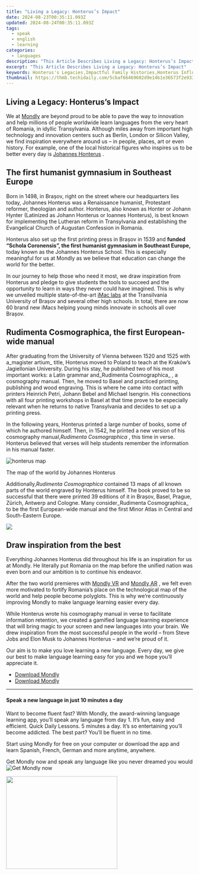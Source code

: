 ```yaml
---
title: "Living a Legacy: Honterus’s Impact"
date: 2024-08-23T00:35:11.093Z
updated: 2024-08-24T00:35:11.093Z
tags:
  - speak
  - english
  - learning
categories:
  - languages
description: "This Article Describes Living a Legacy: Honterus’s Impact"
excerpt: "This Article Describes Living a Legacy: Honterus’s Impact"
keywords: Honterus's Legacies,Impactful Family Histories,Honterus Influence,Heritage Preservation Stories,Cultural Legacies Explored,Honterus's Enduring Impact,Living Legacies
thumbnail: https://thmb.techidaily.com/5cbaf66469602d9e14b1e36573f2e9339160b8c34b23ecf9268274ee16a01385.jpg
---
```


## Living a Legacy: Honterus’s Impact

 We at [Mondly](https://app.adjust.io/5ixfg4k?campaign=blog-post-id-5187&fallback=https%3A%2F%2Fapp.mondly.com?avangate%5Fsrc=blog-post-id-5187&redirect%5Fandroid=https%3A%2F%2Fplay.google.com%2Fstore%2Fapps%2Fdetails%3Fid%3Dcom.atistudios.mondly.languages&redirect%5Fios=https%3A%2F%2Fitunes.apple.com%2Fapp%2Fid987873536&redirect%5Fmacos=https%3A%2F%2Fapp.mondly.com?avangate%5Fsrc=blog-post-id-5187) are beyond proud to be able to pave the way to innovation and help millions of people worldwide learn languages from the very heart of Romania, in idyllic Transylvania. Although miles away from important high technology and innovation centers such as Berlin, London or Silicon Valley, we find inspiration everywhere around us – in people, places, art or even history. For example, one of the local historical figures who inspires us to be better every day is [Johannes Honterus](https://en.wikipedia.org/wiki/Johannes%5FHonter) .

## The first humanist gymnasium in Southeast Europe

 Born in 1498, in Brașov, right on the street where our headquarters lies today, Johannes Honterus was a Renaissance humanist, Protestant reformer, theologian and author. Honterus, also known as Honter or Johann Hynter (Latinized as Johann Honterus or Ioannes Honterus), is best known for implementing the Lutheran reform in Transylvania and establishing the Evangelical Church of Augustan Confession in Romania.

 Honterus also set up the first printing press in Brașov in 1539 and **funded “Schola Coronensis”, the first humanist gymnasium in Southeast Europe,** today known as the Johannes Honterus School. This is especially meaningful for us at Mondly as we believe that education can change the world for the better.

 In our journey to help those who need it most, we draw inspiration from Honterus and pledge to give students the tools to succeed and the opportunity to learn in ways they never could have imagined. This is why we unveiled multiple state-of-the-art [iMac labs](https://shop.mondly.com/affiliate.php?ACCOUNT=ATISTUDI&AFFILIATE=108875&PATH=https://www.mondly.com?AFFILIATE=108875) at the Transilvania University of Brașov and several other high schools. In total, there are now 60 brand new iMacs helping young minds innovate in schools all over Brașov.

## Rudimenta Cosmographica, the first European-wide manual

 After graduating from the University of Vienna between 1520 and 1525 with a_magister artium_ title, Honterus moved to Poland to teach at the Kraków’s Jagiellonian University. During his stay, he published two of his most important works: a Latin grammar and_Rudimenta Cosmographica_ , a cosmography manual. Then, he moved to Basel and practiced printing, publishing and wood engraving. This is where he came into contact with printers Heinrich Petri, Johann Bebel and Michael Isengrin. His connections with all four printing workshops in Basel at that time prove to be especially relevant when he returns to native Transylvania and decides to set up a printing press.

 In the following years, Honterus printed a large number of books, some of which he authored himself. Then, in 1542, he printed a new version of his cosmography manual,_Rudimenta Cosmographica_ , this time in verse. Honterus believed that verses will help students remember the information in his manual faster.

![honterus map](https://edge.mondly.com/blog/wp-content/uploads/2020/06/honterus-map-600x467.jpeg "Great Personalities Who Inspire Us: Johannes Honterus 2")

 The map of the world by Johannes Honterus

 Additionally,_Rudimenta Cosmographica_ contained 13 maps of all known parts of the world engraved by Honterus himself. The book proved to be so successful that there were printed 39 editions of it in Brașov, Basel, Prague, Zürich, Antwerp and Cologne. Many consider_Rudimenta Cosmographica_ to be the first European-wide manual and the first Minor Atlas in Central and South-Eastern Europe.

<!-- affiliate ads begin -->
<a href="https://secure.2checkout.com/order/checkout.php?PRODS=19080710&QTY=1&AFFILIATE=108875&CART=1"><img src="https://smart-seo-tool.com/images/SmartSEOAuditorBox.png" border="0"></a>
<!-- affiliate ads end -->
## Draw inspiration from the best

 Everything Johannes Honterus did throughout his life is an inspiration for us at Mondly. He literally put Romania on the map before the unified nation was even born and our ambition is to continue his endeavor.

 After the two world premieres with [Mondly VR](https://shop.mondly.com/affiliate.php?ACCOUNT=ATISTUDI&AFFILIATE=108875&PATH=https://www.mondly.com?AFFILIATE=108875) and [Mondly AR](https://shop.mondly.com/affiliate.php?ACCOUNT=ATISTUDI&AFFILIATE=108875&PATH=https://www.mondly.com?AFFILIATE=108875) , we felt even more motivated to fortify Romania’s place on the technological map of the world and help people become polyglots. This is why we’re continuously improving Mondly to make language learning easier every day.

 While Honterus wrote his cosmography manual in verse to facilitate information retention, we created a gamified language learning experience that will bring magic to your screen and new languages into your brain. We drew inspiration from the most successful people in the world – from Steve Jobs and Elon Musk to Johannes Honterus – and we’re proud of it.

 Our aim is to make you love learning a new language. Every day, we give our best to make language learning easy for you and we hope you’ll appreciate it.

* [Download Mondly](https://www.facebook.com/sharer/sharer.php?u=https%3A%2F%2Fwww.mondly.com%2Fblog%2Fpersonalities-johannes-honterus%2F&t=Great+Personalities+Who+Inspire+Us%3A+Johannes+Honterus "Share on Facebook")
* [Download Mondly](https://shop.mondly.com/affiliate.php?ACCOUNT=ATISTUDI&AFFILIATE=108875&PATH=https://www.mondly.com?AFFILIATE=108875)

---

#### Speak a new language in just 10 minutes a day

 Want to become fluent fast? With Mondly, the award-winning language learning app, you’ll speak any language from day 1\. It’s fun, easy and efficient. Quick Daily Lessons. 5 minutes a day. It’s so entertaining you’ll become addicted. The best part? You’ll be fluent in no time.

 Start using Mondly for free on your computer or download the app and learn Spanish, French, German and more anytime, anywhere.

Get Mondly now and speak any language like you never dreamed you would ![Get Mondly now](https://adjt.mondly.com/5ixfg4k?campaign=blog-post-id-5187&fallback=https%3A%2F%2Fapp.mondly.com%3Futm%5Fmedium%3Dblog%5Fblog-post-id-5187%26utm%5Fsource%3Dblog-post-id-5187&redirect%5Fmacos=https%3A%2F%2Fapp.mondly.com%3Futm%5Fmedium%3Dblog%5Fblog-post-id-5187%26utm%5Fsource%3Dblog-post-id-5187&redirect%5Fandroid=https%3A%2F%2Fplay.google.com%2Fstore%2Fapps%2Fdetails%3Fid%3Dcom.atistudios.mondly.languages%3Futm%5Fmedium%3Dblog%5Fblog-post-id-5187%26utm%5Fsource%3Dblog-post-id-5187&redirect%5Fios=https%3A%2F%2Fapps.apple.com%2Fapp%2Fapple-store%2Fid987873536%3Fpt%3D78954800%26ct%3Dblog-post-id-5187%26mt%3D8 "Get Mondly now")

<!-- affiliate ads begin -->
<a href="https://dhgate.sjv.io/c/5597632/1678785/12108" target="_top" id="1678785"><img src="//a.impactradius-go.com/display-ad/12108-1678785" border="0" alt="" width="300" height="250"/></a>
<!-- affiliate ads end -->
<ins class="adsbygoogle"
     style="display:block"
     data-ad-format="autorelaxed"
     data-ad-client="ca-pub-7571918770474297"
     data-ad-slot="1223367746"></ins>



<ins class="adsbygoogle"
     style="display:block"
     data-ad-client="ca-pub-7571918770474297"
     data-ad-slot="8358498916"
     data-ad-format="auto"
     data-full-width-responsive="true"></ins>


